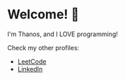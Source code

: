 # Welcome! 👋

I'm Thanos, and I LOVE programming!

Check my other profiles:
- [LeetCode](https://leetcode.com/popbee/)
- [LinkedIn](https://www.linkedin.com/in/thanosades/)
